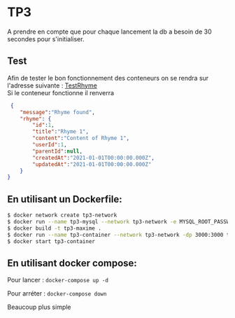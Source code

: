 # TP3

A prendre en compte que pour chaque lancement la db a besoin de 30 secondes pour s'initialiser.

## Test

Afin de tester le bon fonctionnement des conteneurs on se rendra sur l'adresse suivante : [TestRhyme](http://localhost:3000/rhymes/1) <br/>
Si le conteneur fonctionne il renverra 
```json
 {
    "message":"Rhyme found",
    "rhyme": {
        "id":1,
        "title":"Rhyme 1",
        "content":"Content of Rhyme 1",
        "userId":1,
        "parentId":null,
        "createdAt":"2021-01-01T00:00:00.000Z",
        "updatedAt":"2021-01-01T00:00:00.000Z"
    }
}
 ```

## En utilisant un Dockerfile:

```bash
$ docker network create tp3-network
$ docker run --name tp3-mysql --network tp3-network -e MYSQL_ROOT_PASSWORD=root -e MYSQL_DATABASE=rhymedb -e MYSQL_USER=Rhyme -e MYSQL_PASSWORD=89qFd4!mWy6Uyk^@MWWC -v "./TP_3-sql:/docker-entrypoint-initdb.d" -d mysql
$ docker build -t tp3-maxime .
$ docker run --name tp3-container --network tp3-network -dp 3000:3000 tp3-maxime
$ docker start tp3-container
```


## En utilisant docker compose:

Pour lancer : `docker-compose up -d`

Pour arréter : `docker-compose down`

Beaucoup plus simple